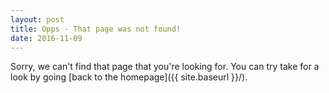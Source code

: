 ```yaml
---
layout: post
title: Opps - That page was not found!
date: 2016-11-09
---
```


Sorry, we can't find that page that you're looking for. You can try take for a look by going [back to the homepage]({{ site.baseurl }}/).
